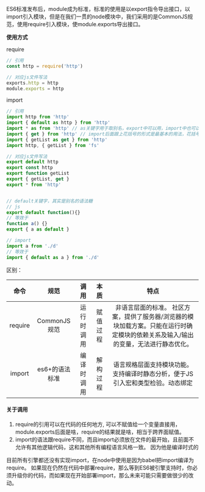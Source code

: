  ES6标准发布后，module成为标准，标准的使用是以export指令导出接口，以import引入模块，但是在我们一贯的node模块中，我们采用的是CommonJS规范，使用require引入模块，使module.exports导出接口。 

**使用方式**

require

```js
// 引用
const http = require('http')

// 对应js文件写法
exports.http = http
module.exports = http
```

import

```js
// 引用
import http from 'http'
import { default as http } from 'http'
import * as from 'http' // as关键字用于取别名，export中可以用，import中也可以用
import { get } from 'http' // import后面跟上花括号的形式是最基本的用法，花括号里面的变量与export后面的变量一一对应
import { getList as get } from 'http'
import http, { getList } from 'fs'

// 对应js文件写法
export default http
export const http
export function getList
export { getList, get }
export * from 'http'


// default关键字，其实是别名的语法糖
// js
export default function(){}
// 等效于
function a() {}
export { a as default }

// import
import a from './d'
// 等效于
import { default as a } from './d'
```



区别：

|  命令   |      规范      |    调用    |   本质   |                             特点                             |
| :-----: | :------------: | :--------: | :------: | :----------------------------------------------------------: |
| require |  CommonJS规范  | 运行时调用 | 赋值过程 | 非语言层面的标准。 社区方案，提供了服务器/浏览器的模块加载方案。只能在运行时确定模块的依赖关系及输入/输出的变量，无法进行静态优化。 |
| import  | es6+的语法标准 | 编译时调用 | 解构过程 | 语言规格层面支持模块功能。支持编译时静态分析，便于JS引入宏和类型检验。动态绑定 |

#### 关于调用

1. require的引用可以在代码的任何地方, 可以不赋值给一个变量直接用，module.exports后面是啥，require的结果就是啥，相当于跨界面赋值。
2.  import的语法跟require不同，而且import必须放在文件的最开始，且前面不允许有其他逻辑代码，这和其他所有编程语言风格一致。 因为他是编译时式的

目前所有引擎都还没有实现import，在node中使用是因为babel把import编译为require。 如果现在仍然在代码中部署require，那么等到ES6被引擎支持时，你必须升级你的代码，而如果现在开始部署import，那么未来可能只需要做很少的改动。